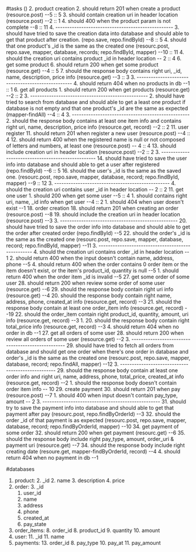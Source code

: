 #tasks ()
2. product creation
	2. should return 201 when create a product  (resource.post)  --5 :: 5
	3. should contain creation uri in header location (resource.post) --2 :: 1
	4. should 400 when the product param is not complete --8 :: 11
	4. --------------------------------------------------
	3. should have tried to save the creation data into database and should able to get that product after creation. (repo.save, repo.findById) --8 :: 5
	4. should that one product's _id is the same as the created one (resourc.post, repo.save, mapper, database, records; repo.findById, mapper) --10 :: 11
	4. should the creation uri contains product _id in header location -- 2 :: 4
6. get some product
	6. should return 200 when get some product (resource.get) --4 :: 5
	7. should the response body contains right uri, _id, name, description, price info (resource.get) --3 :: 3
	3. --------------------------------------------------
	4. should return 404 when no products in db --1 :: 1
6. get all products
	1. should return 200 when get products (resource.get) --2 :: 2
	3. --------------------------------------------------
	2. should have tried to search from database and should able to get a least one product if database is not empty and that one product's _id are the same as expected (mapper-findAll) --4 :: 4
	3. --------------------------------------------------
	2. should the response body contains at least  one item info and contains right uri, name, description, price info (resource.get, record) --2 :: 2
11. user register
	11. should return 201 when register a new user (resource.post) --4 :: 4
	12. should return 400 when the registered name is null or not composed of letters and numbers, at least one (resource.post) -- 4 :: 4
	13. should include creation uri in header location (resource.post) --2 :: 2
	3. --------------------------------------------------
	14. should have tried to save the user info into database and should able to get a user after registered (repo.findById) --6 :: 5
	16. should the user's _id is the same as the saved one. (resourc.post, repo.save, mapper, database, record; repo.findById, mapper) --9 :: 12
	3. -------------------------------------------------
	4. should the creation uri contains user _id in header location -- 2 :: 2
11. get one user
    1. should 200 when get some user --5 :: 4
    1. should contains right uri, name, _id info when get user --4 :: 2
    1. should 404 when user doesn't exist --1
18. order creation
	18. should return 201 when creating an order (resource.post) --8
	19. should include the creation uri in header location (resource.post) --3
	3. --------------------------------------------------
	20. should have tried to save the order info into database and should able to get the order after created order (repo.findById) --5
	22. should the order's _id is the same as the created one (resourc.post, repo.save, mapper, database, record; repo.findById, mapper) --11
	3. --------------------------------------------------
	4. should the creation uri contains order _id in header location -- 1
	2. should return 400 when the input doesn't contain name, address, phone --5
	4. should return 400 when the order contains 0 order item or the item doesn't exist, or the item's product_id, quantity is null --5
	1. should return 400 when the order item _id is invalid --5
27. get some order of some user
	28. should return 200 when review some order of some user (resource.get) --6
	29. should the response body contain right uri info (resource.get) --4
 	20. should the response body contain right name, address, phone,  created\_at info (resource.get, record) --3
 	21. should the response body contain at least one order_item info (resource.get, record) --19
 	22. should the order\_item contain right product_id, quantity, amount, uri info (resource.get, record) --3
 	1. 20. should the response body contain right total\_price info (resource.get, record) --3
	4. should return 404 when no order in db --1
27. get all orders of some user
	28. should return 200 when review all orders of some user (resource.get) --2
	3. --------------------------------------------------
	29. should have tried to fetch all orders from database and should get one order when there's one order in database and order's _id is the same as the created one (resourc.post, repo.save, mapper, database, record; repo.findAll, mapper) --12
	3. --------------------------------------------------
	29. should the response body contain at least one order info and right uri, name, address, phone, total\_price, created_at info (resource.get, record) --2
	1. should the response body doesn't contain order item info -- 10
29. create payment
	30. should return 201 when pay (resource.post) --7
	1. should 400 when input doesn't contain pay_type, amount -- 2
	3. --------------------------------------------------
	31. should try to save the payment info into database and should able to get that payment after pay (resourc.post, repo.findByOrderId) --3
	32. should the order _id of that payment is as expected (resourc.post, repo.save, mapper, database, record; repo.findByOrderId, mapper) --10
34. get payment of some order
	32. should return 200 when get payment (resourc.get) --6
	35. should the response body include right pay_type, amount, order_uri & payment uri (resource.get) --7
	34. should the response body include right creating date (resoure.get, mapper-findByOrderId, record) --4
	4. should return 404 when no payment in db --1

#databases
1. product: 
	2. _id
	2. name
	3. description
	4. price
2. order:
	3. 	_id
	1. user_id
	3. name
	4. address
	5. phone
	7. created_at
	9. pay_state
7. order_items:
	8. order_id
	8. product_id
	9. quantity
	10. amount
10. user:
	11. _id
	11. name
12. payments:
	13. order_id
	8. pay_type
	10. pay_at
	11. pay_amount


	



